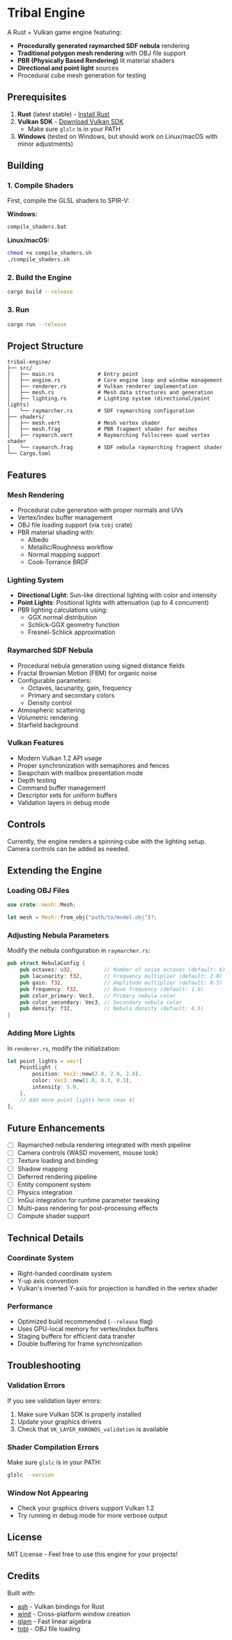 # Tribal Engine

A Rust + Vulkan game engine featuring:
- **Procedurally generated raymarched SDF nebula** rendering
- **Traditional polygon mesh rendering** with OBJ file support
- **PBR (Physically Based Rendering)** lit material shaders
- **Directional and point light** sources
- Procedural cube mesh generation for testing

## Prerequisites

1. **Rust** (latest stable) - [Install Rust](https://rustup.rs/)
2. **Vulkan SDK** - [Download Vulkan SDK](https://vulkan.lunarg.com/)
   - Make sure `glslc` is in your PATH
3. **Windows** (tested on Windows, but should work on Linux/macOS with minor adjustments)

## Building

### 1. Compile Shaders

First, compile the GLSL shaders to SPIR-V:

**Windows:**
```bash
compile_shaders.bat
```

**Linux/macOS:**
```bash
chmod +x compile_shaders.sh
./compile_shaders.sh
```

### 2. Build the Engine

```bash
cargo build --release
```

### 3. Run

```bash
cargo run --release
```

## Project Structure

```
tribal-engine/
├── src/
│   ├── main.rs              # Entry point
│   ├── engine.rs            # Core engine loop and window management
│   ├── renderer.rs          # Vulkan renderer implementation
│   ├── mesh.rs              # Mesh data structures and generation
│   ├── lighting.rs          # Lighting system (directional/point lights)
│   └── raymarcher.rs        # SDF raymarching configuration
├── shaders/
│   ├── mesh.vert            # Mesh vertex shader
│   ├── mesh.frag            # PBR fragment shader for meshes
│   ├── raymarch.vert        # Raymarching fullscreen quad vertex shader
│   └── raymarch.frag        # SDF nebula raymarching fragment shader
└── Cargo.toml
```

## Features

### Mesh Rendering
- Procedural cube generation with proper normals and UVs
- Vertex/Index buffer management
- OBJ file loading support (via `tobj` crate)
- PBR material shading with:
  - Albedo
  - Metallic/Roughness workflow
  - Normal mapping support
  - Cook-Torrance BRDF

### Lighting System
- **Directional Light**: Sun-like directional lighting with color and intensity
- **Point Lights**: Positional lights with attenuation (up to 4 concurrent)
- PBR lighting calculations using:
  - GGX normal distribution
  - Schlick-GGX geometry function
  - Fresnel-Schlick approximation

### Raymarched SDF Nebula
- Procedural nebula generation using signed distance fields
- Fractal Brownian Motion (FBM) for organic noise
- Configurable parameters:
  - Octaves, lacunarity, gain, frequency
  - Primary and secondary colors
  - Density control
- Atmospheric scattering
- Volumetric rendering
- Starfield background

### Vulkan Features
- Modern Vulkan 1.2 API usage
- Proper synchronization with semaphores and fences
- Swapchain with mailbox presentation mode
- Depth testing
- Command buffer management
- Descriptor sets for uniform buffers
- Validation layers in debug mode

## Controls

Currently, the engine renders a spinning cube with the lighting setup. Camera controls can be added as needed.

## Extending the Engine

### Loading OBJ Files

```rust
use crate::mesh::Mesh;

let mesh = Mesh::from_obj("path/to/model.obj")?;
```

### Adjusting Nebula Parameters

Modify the nebula configuration in `raymarcher.rs`:

```rust
pub struct NebulaConfig {
    pub octaves: u32,          // Number of noise octaves (default: 6)
    pub lacunarity: f32,       // Frequency multiplier (default: 2.0)
    pub gain: f32,             // Amplitude multiplier (default: 0.5)
    pub frequency: f32,        // Base frequency (default: 1.0)
    pub color_primary: Vec3,   // Primary nebula color
    pub color_secondary: Vec3, // Secondary nebula color
    pub density: f32,          // Nebula density (default: 0.5)
}
```

### Adding More Lights

In `renderer.rs`, modify the initialization:

```rust
let point_lights = vec![
    PointLight {
        position: Vec3::new(2.0, 2.0, 2.0),
        color: Vec3::new(1.0, 0.3, 0.3),
        intensity: 5.0,
    },
    // Add more point lights here (max 4)
];
```

## Future Enhancements

- [ ] Raymarched nebula rendering integrated with mesh pipeline
- [ ] Camera controls (WASD movement, mouse look)
- [ ] Texture loading and binding
- [ ] Shadow mapping
- [ ] Deferred rendering pipeline
- [ ] Entity component system
- [ ] Physics integration
- [ ] ImGui integration for runtime parameter tweaking
- [ ] Multi-pass rendering for post-processing effects
- [ ] Compute shader support

## Technical Details

### Coordinate System
- Right-handed coordinate system
- Y-up axis convention
- Vulkan's inverted Y-axis for projection is handled in the vertex shader

### Performance
- Optimized build recommended (`--release` flag)
- Uses GPU-local memory for vertex/index buffers
- Staging buffers for efficient data transfer
- Double buffering for frame synchronization

## Troubleshooting

### Validation Errors
If you see validation layer errors:
1. Make sure Vulkan SDK is properly installed
2. Update your graphics drivers
3. Check that `VK_LAYER_KHRONOS_validation` is available

### Shader Compilation Errors
Make sure `glslc` is in your PATH:
```bash
glslc --version
```

### Window Not Appearing
- Check your graphics drivers support Vulkan 1.2
- Try running in debug mode for more verbose output

## License

MIT License - Feel free to use this engine for your projects!

## Credits

Built with:
- [ash](https://github.com/ash-rs/ash) - Vulkan bindings for Rust
- [winit](https://github.com/rust-windowing/winit) - Cross-platform window creation
- [glam](https://github.com/bitshifter/glam-rs) - Fast linear algebra
- [tobj](https://github.com/Twinklebear/tobj) - OBJ file loading
